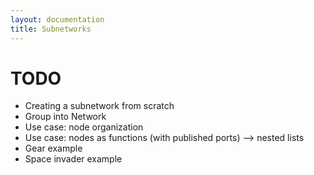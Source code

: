 ```yaml
---
layout: documentation
title: Subnetworks
---
```

TODO
====
* Creating a subnetwork from scratch
* Group into Network
* Use case: node organization
* Use case: nodes as functions (with published ports) --> nested lists
* Gear example
* Space invader example

